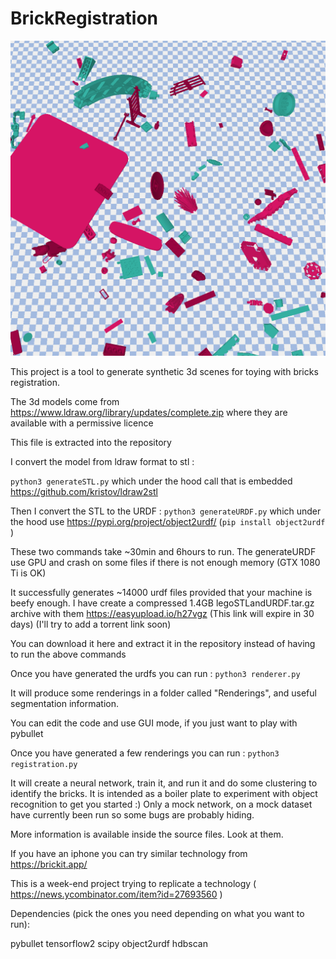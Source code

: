 # BrickRegistration

![Screenshot](https://raw.githubusercontent.com/GistNoesis/BrickRegistration/main/DemoRenderings/Scene0-view0.png)

This project is a tool to generate synthetic 3d scenes for toying with bricks registration.

The 3d models come from https://www.ldraw.org/library/updates/complete.zip where they are available with a permissive licence

This file is extracted into the repository 

I convert the model from ldraw format to stl :

`python3 generateSTL.py` which under the hood call that is embedded https://github.com/kristov/ldraw2stl

Then I convert the STL to the URDF :
`python3 generateURDF.py` which under the hood use https://pypi.org/project/object2urdf/ (`pip install object2urdf` )

These two commands take ~30min and 6hours to run.
The generateURDF use GPU and crash on some files if there is not enough memory (GTX 1080 Ti is OK)

It successfully generates ~14000 urdf files provided that your machine is beefy enough.
I have create a compressed 1.4GB legoSTLandURDF.tar.gz archive with them https://easyupload.io/h27vgz (This link will expire in 30 days) (I'll try to add a torrent link soon)

You can download it here and extract it in the repository instead of having to run the above commands

Once you have generated the urdfs you can run :
`python3 renderer.py`

It will produce some renderings in a folder called "Renderings", and useful segmentation information.

You can edit the code and use GUI mode, if you just want to play with pybullet

Once you have generated a few renderings you can run :
`python3 registration.py`

It will create a neural network, train it, and run it and do some clustering to identify the bricks.
It is intended as a boiler plate to experiment with object recognition to get you started :)
Only a mock network, on a mock dataset have currently been run so some bugs are probably hiding.

More information is available inside the source files. Look at them.

If you have an iphone you can try similar technology from https://brickit.app/ 

This is a week-end project trying to replicate a technology ( https://news.ycombinator.com/item?id=27693560 )

Dependencies (pick the ones you need depending on what you want to run): 

pybullet tensorflow2 scipy object2urdf hdbscan 


